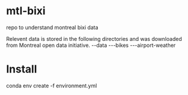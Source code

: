 # mtl-bixi
repo to understand montreal bixi data

Relevent data is stored in the following directories and was downloaded from Montreal open data initiative. 
--data
---bikes
---airport-weather

# Install
conda env create -f environment.yml
